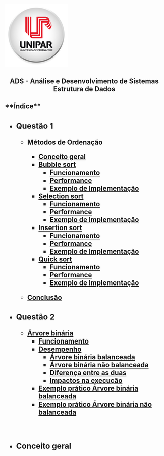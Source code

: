 ![Alt text ](/img/unipar.png "teste") 
<div align='center'><b><h2>ADS - Análise e Desenvolvimento de Sistemas
<b><br>Estrutura de Dados</h2></div>


<h2>**Índice**

 - <h3>Questão 1</h3>

    - Métodos de Ordenação
	    - [Conceito geral]()
	    - [Bubble sort](https://github.com/MatheusFuzi/EstruturadeDados2AARE/blob/master/Ordering%20Methods/Bubble%20Sort.md)
		    - [Funcionamento]()
		    - [Performance]()
		    - [Exemplo de Implementação]()
	    - [Selection sort]()
		    - [Funcionamento]()
		    - [Performance]()
		    - [Exemplo de Implementação]()
	    - [Insertion sort]()
		    - [Funcionamento]()
		    - [Performance]()
		    - [Exemplo de Implementação]()
	    - [Quick sort]()
		    - [Funcionamento]()
		    - [Performance]()
		    - [Exemplo de Implementação]()

	 - [Conclusão]()
		 
- <h3>Questão 2</h3>

	 - [Árvore binária]()
		 - [Funcionamento]()
		 - [Desempenho ]()
			 - [Árvore binária balanceada]()
			 - [Árvore binária não balanceada]()
			 - [Diferença entre as duas]()
			 - [Impactos na execução]()
		- [Exemplo prático Árvore binária balanceada]()
		- [Exemplo prático Árvore binária não balanceada]()

<br>

 - <h3>Conceito geral

		  

	  

<!--stackedit_data:
eyJoaXN0b3J5IjpbLTEyMzMyMzg2OTEsMTE4ODUwODc1OSwtMT
EyODEyNjYxNSwxNDMyMzc1NDU4LDE2NzMxMTc0NzIsLTYzNTA4
ODA0NCwxNjE5MDgzMzgyLDE0ODI1NTExMTUsMTE2ODExNjUyLD
k5OTI1ODY1NSwtMzMyNDU1MzYzXX0=
-->